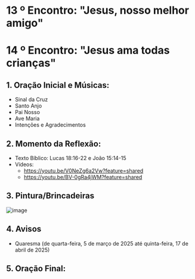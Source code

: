 # 13 º Encontro: "Jesus, nosso melhor amigo"
# 14 º Encontro: "Jesus ama todas crianças"

## 1. Oração Inicial e Músicas:	
- Sinal da Cruz
- Santo Anjo
- Pai Nosso 
- Ave Maria 
- Intenções e Agradecimentos
	
## 2. Momento da Reflexão:
- Texto Bíblico: Lucas 18:16-22 e João 15:14-15
- Vídeos:
  - https://youtu.be/V0NeZg6a2Vw?feature=shared
  - https://youtu.be/BV-0gRa4jWM?feature=shared
  
## 3. Pintura/Brincadeiras
![image](https://github.com/user-attachments/assets/b490ae18-514f-4819-ba28-035f3127e825)

## 4. Avisos
- Quaresma (de quarta-feira, 5 de março de 2025 até quinta-feira, 17 de abril de 2025)
  
## 5. Oração Final:
